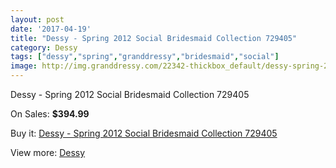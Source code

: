 ```yaml
---
layout: post
date: '2017-04-19'
title: "Dessy - Spring 2012 Social Bridesmaid Collection 729405"
category: Dessy
tags: ["dessy","spring","granddressy","bridesmaid","social"]
image: http://img.granddressy.com/22342-thickbox_default/dessy-spring-2012-social-bridesmaid-collection-729405.jpg
---
```

Dessy - Spring 2012 Social Bridesmaid Collection 729405

On Sales: **$394.99**
<a href="https://www.granddressy.com/en/dessy/21291-dessy-spring-2012-social-bridesmaid-collection-729405.html"><amp-img layout="responsive" width="600" height="600" src="//img.granddressy.com/22342-thickbox_default/dessy-spring-2012-social-bridesmaid-collection-729405.jpg" alt="Dessy - Spring 2012 Social Bridesmaid Collection 729405 0" /></a>

Buy it: [Dessy - Spring 2012 Social Bridesmaid Collection 729405](https://www.granddressy.com/en/dessy/21291-dessy-spring-2012-social-bridesmaid-collection-729405.html "Dessy - Spring 2012 Social Bridesmaid Collection 729405")

View more: [Dessy](https://www.granddressy.com/en/347-dessy "Dessy")